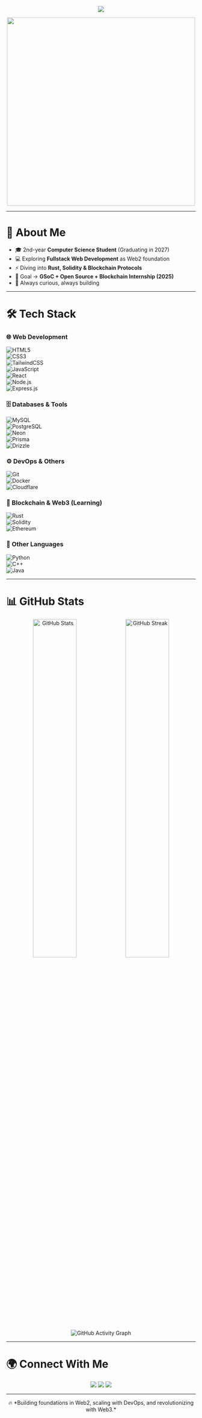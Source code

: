 <!-- Typing SVG -->
<p align="center">
  <a href="https://github.com/KartikBuilds">
    <img src="https://readme-typing-svg.herokuapp.com?size=24&color=F7008A&center=true&vCenter=true&width=500&lines=Hi+👋,+I'm+Kartik+(Krish)+Shinde;Web2+🚀+DevOps+⚙️+Web3+🌐;Future+Core+Blockchain+Developer+🔥;Always+Learning+📚;Let's+Build+Together+💡">
  </a>
</p>

<!-- Banner / GIF -->
<p align="center">
  <img src="https://media.giphy.com/media/qgQUggAC3Pfv687qPC/giphy.gif" width="500"/>
</p>

---

# 💫 About Me  
- 🎓 2nd-year **Computer Science Student** (Graduating in 2027)  
- 💻 Exploring **Fullstack Web Development** as Web2 foundation  
- ⚡ Diving into **Rust, Solidity & Blockchain Protocols**  
- 🎯 Goal → **GSoC + Open Source + Blockchain Internship (2025)**  
- 🌱 Always curious, always building  

---

# 🛠 Tech Stack  

### 🌐 Web Development  
![HTML5](https://img.shields.io/badge/HTML5-E34F26?style=for-the-badge&logo=html5&logoColor=white)  
![CSS3](https://img.shields.io/badge/CSS3-1572B6?style=for-the-badge&logo=css3&logoColor=white)  
![TailwindCSS](https://img.shields.io/badge/TailwindCSS-38B2AC?style=for-the-badge&logo=tailwind-css&logoColor=white)  
![JavaScript](https://img.shields.io/badge/JavaScript-F7E017?style=for-the-badge&logo=javascript&logoColor=black)  
![React](https://img.shields.io/badge/React-20232a?style=for-the-badge&logo=react&logoColor=61dafb)  
![Node.js](https://img.shields.io/badge/Node.js-43853d?style=for-the-badge&logo=node.js&logoColor=white)  
![Express.js](https://img.shields.io/badge/Express.js-000000?style=for-the-badge&logo=express&logoColor=white)  

### 🗄 Databases & Tools  
![MySQL](https://img.shields.io/badge/MySQL-00758f?style=for-the-badge&logo=mysql&logoColor=white)  
![PostgreSQL](https://img.shields.io/badge/PostgreSQL-316192?style=for-the-badge&logo=postgresql&logoColor=white)  
![Neon](https://img.shields.io/badge/NeonDB-00E88F?style=for-the-badge&logo=neondatabase&logoColor=white)  
![Prisma](https://img.shields.io/badge/Prisma-2D3748?style=for-the-badge&logo=prisma&logoColor=white)  
![Drizzle](https://img.shields.io/badge/Drizzle-FFB703?style=for-the-badge&logo=drizzle&logoColor=black)  

### ⚙️ DevOps & Others  
![Git](https://img.shields.io/badge/Git-F05033?style=for-the-badge&logo=git&logoColor=white)  
![Docker](https://img.shields.io/badge/Docker-0db7ed?style=for-the-badge&logo=docker&logoColor=white)  
![Cloudflare](https://img.shields.io/badge/Cloudflare-f38020?style=for-the-badge&logo=cloudflare&logoColor=white)  

### 🔗 Blockchain & Web3 (Learning)  
![Rust](https://img.shields.io/badge/Rust-000000?style=for-the-badge&logo=rust&logoColor=white)  
![Solidity](https://img.shields.io/badge/Solidity-363636?style=for-the-badge&logo=solidity&logoColor=white)  
![Ethereum](https://img.shields.io/badge/Ethereum-3C3C3D?style=for-the-badge&logo=ethereum&logoColor=white)  

### 🐍 Other Languages  
![Python](https://img.shields.io/badge/Python-3776AB?style=for-the-badge&logo=python&logoColor=white)  
![C++](https://img.shields.io/badge/C++-00599C?style=for-the-badge&logo=cplusplus&logoColor=white)  
![Java](https://img.shields.io/badge/Java-ED8B00?style=for-the-badge&logo=openjdk&logoColor=white)  

---

# 📊 GitHub Stats  

<p align="center">
  <img src="https://github-readme-stats.vercel.app/api?username=KartikBuilds&show_icons=true&theme=tokyonight" alt="GitHub Stats" width="48%"/>
  <img src="https://github-readme-streak-stats.herokuapp.com/?user=KartikBuilds&theme=tokyonight" alt="GitHub Streak" width="48%"/>
</p>  

<p align="center">
  <img src="https://github-readme-activity-graph.vercel.app/graph?username=KartikBuilds&theme=react-dark&hide_border=true" alt="GitHub Activity Graph"/>
</p>  

---

# 🌍 Connect With Me  

<p align="center">
  <a href="https://github.com/KartikBuilds"><img src="https://img.shields.io/badge/GitHub-171515?style=for-the-badge&logo=github&logoColor=white"/></a>
  <a href="mailto:itskrishdev3@gmail.com"><img src="https://img.shields.io/badge/Email-D14836?style=for-the-badge&logo=gmail&logoColor=white"/></a>
  <a href="https://www.linkedin.com/in/"><img src="https://img.shields.io/badge/LinkedIn-0A66C2?style=for-the-badge&logo=linkedin&logoColor=white"/></a>
</p>  

---

<p align="center">  
🔥 *Building foundations in Web2, scaling with DevOps, and revolutionizing with Web3.*  
</p>
